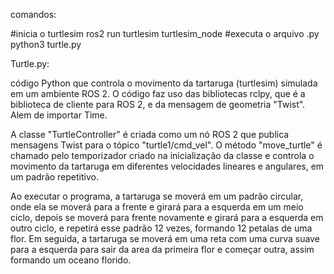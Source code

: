 
comandos:

#inicia o turtlesim
ros2 run turtlesim turtlesim_node
#executa o arquivo .py
python3 turtle.py

Turtle.py:

código Python que controla o movimento da tartaruga (turtlesim) simulada em um ambiente ROS 2. O código faz uso das bibliotecas rclpy, que é a biblioteca de cliente para ROS 2, e da mensagem de geometria "Twist". Alem de importar Time.

A classe "TurtleController" é criada como um nó ROS 2 que publica mensagens Twist para o tópico "turtle1/cmd_vel". O método "move_turtle" é chamado pelo temporizador criado na inicialização da classe e controla o movimento da tartaruga em diferentes velocidades lineares e angulares, em um padrão repetitivo.

Ao executar o programa, a tartaruga se moverá em um padrão circular, onde ela se moverá para a frente e girará para a esquerda em um meio ciclo, depois se moverá para frente novamente e girará para a esquerda em outro ciclo, e repetirá esse padrão 12 vezes, formando 12 petalas de uma flor. Em seguida, a tartaruga se moverá em uma reta com uma curva suave para a esquerda para sair da area da primeira flor e começar outra, assim formando um oceano florido.

